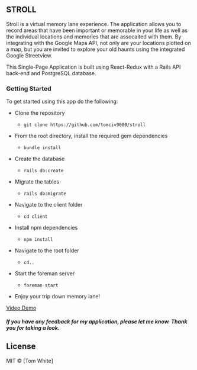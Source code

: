 ## STROLL
Stroll is a virtual memory lane experience. The application allows you to record areas that have been important or memorable in your life as well as the individual locations and memories that are assocaited with them.  By integrating with the Google Maps API, not only are your locations plotted on a map, but you are invited to explore your old haunts using the integrated Google Streetview.

This Single-Page Application is built using React-Redux with a Rails API back-end and PostgreSQL database.  

### Getting Started

To get started using this app do the following:

- Clone the repository
  - ```git clone https://github.com/tomciv9000/stroll```
- From the root directory, install the required gem dependencies
  - ```bundle install```
- Create the database
  - ```rails db:create```
- Migrate the tables
  - ```rails db:migrate```
- Navigate to the client folder
  - ```cd client```
- Install npm dependencies
  - ```npm install```
- Navigate to the root folder
  - ```cd..```
- Start the foreman server
  - ```foreman start```

- Enjoy your trip down memory lane!

[Video Demo](https://www.dropbox.com/s/zn0ymg3ckmp0tqr/Stroll_TOM_WHITE.mp4?dl=0)


##### If you have any feedback for my application, please let me know. Thank you for taking a look.

## License
MIT © [Tom White]

